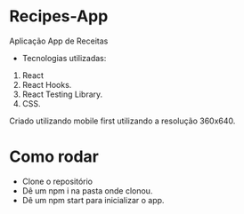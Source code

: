 # Recipes-App
Aplicação App de Receitas

- Tecnologias utilizadas:
1. React
2. React Hooks.
3. React Testing Library.
4. CSS.

Criado utilizando mobile first utilizando a resolução 360x640.

# Como rodar

- Clone o repositório
- Dê um npm i na pasta onde clonou.
- Dê um npm start para inicializar o app.
